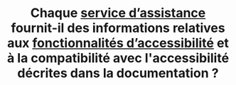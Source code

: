 ---
title: Chaque [service d’assistance](#service-d-assistance) fournit-il des informations relatives aux [fonctionnalités d’accessibilité](#fonctionnalite-d-accessibilite) et à la compatibilité avec l'accessibilité décrites dans la documentation ?
---
